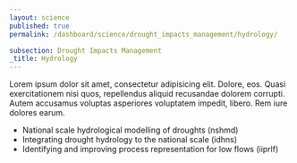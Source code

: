 ```yaml
---
layout: science
published: true
permalink: /dashboard/science/drought_impacts_management/hydrology/

subsection: Drought Impacts Management
_title: Hydrology
---
```

Lorem ipsum dolor sit amet, consectetur adipisicing elit. Dolore, eos. Quasi exercitationem nisi quos, repellendus aliquid recusandae dolorem corrupti. Autem accusamus voluptas asperiores voluptatem impedit, libero. Rem iure dolores earum.

* National scale hydrological modelling of droughts (nshmd)
* Integrating drought hydrology to the national scale (idhns)
* Identifying and improving process representation for low flows (iiprlf)